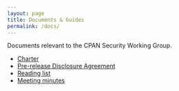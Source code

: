 ```yaml
---
layout: page
title: Documents & Guides
permalink: /docs/
---
```


Documents relevant to the CPAN Security Working Group.

* [Charter](charter.md)
* [Pre-release Disclosure Agreement](pre-release-disclosure.md)
* [Reading list](readinglist.md)
* [Meeting minutes](minutes/)
